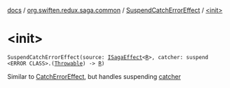 [docs](../../index.md) / [org.swiften.redux.saga.common](../index.md) / [SuspendCatchErrorEffect](index.md) / [&lt;init&gt;](./-init-.md)

# &lt;init&gt;

`SuspendCatchErrorEffect(source: `[`ISagaEffect`](../-i-saga-effect.md)`<`[`R`](index.md#R)`>, catcher: suspend <ERROR CLASS>.(`[`Throwable`](https://kotlinlang.org/api/latest/jvm/stdlib/kotlin/-throwable/index.html)`) -> `[`R`](index.md#R)`)`

Similar to [CatchErrorEffect](../-catch-error-effect/index.md), but handles suspending [catcher](catcher.md)

